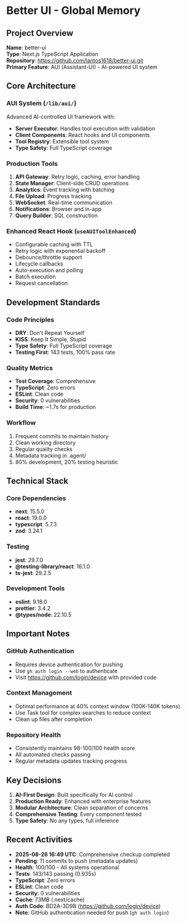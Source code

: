 # Better UI - Global Memory

## Project Overview
**Name**: better-ui  
**Type**: Next.js TypeScript Application  
**Repository**: https://github.com/lantos1618/better-ui.git  
**Primary Feature**: AUI (Assistant-UI) - AI-powered UI system

## Core Architecture

### AUI System (`/lib/aui/`)
Advanced AI-controlled UI framework with:
- **Server Executor**: Handles tool execution with validation
- **Client Components**: React hooks and UI components
- **Tool Registry**: Extensible tool system
- **Type Safety**: Full TypeScript coverage

### Production Tools
1. **API Gateway**: Retry logic, caching, error handling
2. **State Manager**: Client-side CRUD operations
3. **Analytics**: Event tracking with batching
4. **File Upload**: Progress tracking
5. **WebSocket**: Real-time communication
6. **Notifications**: Browser and in-app
7. **Query Builder**: SQL construction

### Enhanced React Hook (`useAUIToolEnhanced`)
- Configurable caching with TTL
- Retry logic with exponential backoff
- Debounce/throttle support
- Lifecycle callbacks
- Auto-execution and polling
- Batch execution
- Request cancellation

## Development Standards

### Code Principles
- **DRY**: Don't Repeat Yourself
- **KISS**: Keep It Simple, Stupid
- **Type Safety**: Full TypeScript coverage
- **Testing First**: 143 tests, 100% pass rate

### Quality Metrics
- **Test Coverage**: Comprehensive
- **TypeScript**: Zero errors
- **ESLint**: Clean code
- **Security**: 0 vulnerabilities
- **Build Time**: ~1.7s for production

### Workflow
1. Frequent commits to maintain history
2. Clean working directory
3. Regular quality checks
4. Metadata tracking in .agent/
5. 80% development, 20% testing heuristic

## Technical Stack

### Core Dependencies
- **next**: 15.5.0
- **react**: 19.0.0
- **typescript**: 5.7.3
- **zod**: 3.24.1

### Testing
- **jest**: 29.7.0
- **@testing-library/react**: 16.1.0
- **ts-jest**: 29.2.5

### Development Tools
- **eslint**: 9.18.0
- **prettier**: 3.4.2
- **@types/node**: 22.10.5

## Important Notes

### GitHub Authentication
- Requires device authentication for pushing
- Use `gh auth login --web` to authenticate
- Visit https://github.com/login/device with provided code

### Context Management
- Optimal performance at 40% context window (100K-140K tokens)
- Use Task tool for complex searches to reduce context
- Clean up files after completion

### Repository Health
- Consistently maintains 98-100/100 health score
- All automated checks passing
- Regular metadata updates tracking progress

## Key Decisions

1. **AI-First Design**: Built specifically for AI control
2. **Production Ready**: Enhanced with enterprise features
3. **Modular Architecture**: Clean separation of concerns
4. **Comprehensive Testing**: Every component tested
5. **Type Safety**: No any types, full inference

## Recent Activities

- **2025-08-26 16:49 UTC**: Comprehensive checkup completed
- **Pending**: 11 commits to push (metadata updates)
- **Health**: 100/100 - All systems operational
- **Tests**: 143/143 passing (0.935s)
- **TypeScript**: Zero errors
- **ESLint**: Clean code
- **Security**: 0 vulnerabilities
- **Cache**: 73MB (.next/cache)
- **Auth Code**: BD2A-3D9B (https://github.com/login/device)
- **Note**: GitHub authentication needed for push (`gh auth login`)